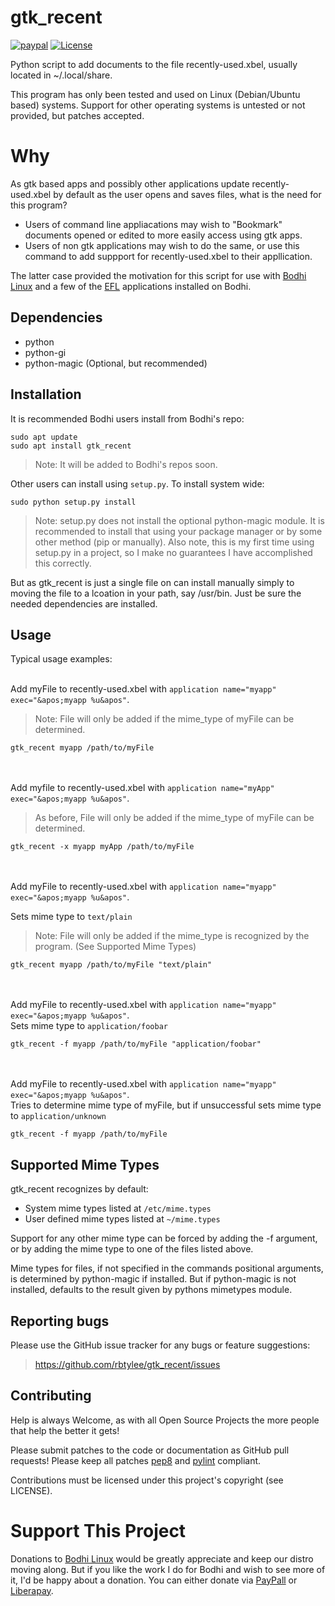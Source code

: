 # gtk_recent
[![paypal](https://www.paypalobjects.com/en_US/i/btn/btn_donate_SM.gif)](https://www.paypal.com/paypalme/rbtylee)  [![License](http://img.shields.io/badge/license-GPLv3-blue.svg?colorB=9977bb&style=plastic)](https://github.com/rbtylee/gtk_recent/blob/master/LICENSE)


Python script to add documents to the file recently-used.xbel, usually located in ~/.local/share.

This program has only been tested and used on Linux (Debian/Ubuntu based) systems. Support for other operating systems is untested or not provided, but patches accepted.

# Why

As gtk based apps and possibly other applications update recently-used.xbel by default as the user opens and saves files, what is the need for this program?

* Users of command line appliacations may wish to "Bookmark" documents opened or edited to more easily access using gtk apps.
* Users of non gtk applications may wish to do the same, or use this command to add suppport for recently-used.xbel to their appllication.

The latter case provided the motivation for this script for use with [Bodhi Linux](https://www.bodhilinux.com/) and a few of the [EFL](https://www.enlightenment.org/about-efl.md) applications installed on Bodhi.

## Dependencies

* python
* python-gi
* python-magic (Optional, but recommended)

## Installation

It is recommended Bodhi users install from Bodhi's repo:

```ShellSession
sudo apt update
sudo apt install gtk_recent
```
> Note: It will be added to Bodhi's repos soon.

Other users can install using `setup.py`. To install system wide:


```ShellSession
sudo python setup.py install 
```
> Note: setup.py does not install the optional python-magic module. It is recommended to install that using your package manager or by some other method (pip or manually). Also note, this is my first time using setup.py in a project, so I make no guarantees I have accomplished this correctly.

But as gtk_recent is just a single file on can install manually simply to moving the file to a lcoation in your path, say /usr/bin. Just be sure the needed dependencies are installed.

## Usage

Typical usage examples:<br><br>



Add myFile to recently-used.xbel with `application name="myapp" exec="&apos;myapp %u&apos"`.
>Note: File will only be added if the mime_type of myFile can be determined.

`gtk_recent myapp /path/to/myFile`


<br><br>Add myfile to recently-used.xbel with `application name="myApp" exec="&apos;myapp %u&apos"`.

>As before, File will only be added if the mime_type of myFile can be determined.

`gtk_recent -x myapp myApp /path/to/myFile`

<br><br>Add myFile to recently-used.xbel with `application name="myapp" exec="&apos;myapp %u&apos"`.

Sets mime type to `text/plain`
>Note: File will only be added if the mime_type is recognized by the program. (See Supported Mime Types)

`gtk_recent myapp /path/to/myFile "text/plain"`


<br><br>Add myFile to recently-used.xbel with `application name="myapp" exec="&apos;myapp %u&apos"`.
<br>Sets mime type to `application/foobar`

`gtk_recent -f myapp /path/to/myFile "application/foobar"`


<br><br>Add myFile to recently-used.xbel with `application name="myapp" exec="&apos;myapp %u&apos"`.
<br>Tries to determine mime type of myFile, but if unsuccessful sets mime type to `application/unknown`

`gtk_recent -f myapp /path/to/myFile`

## Supported Mime Types

gtk_recent recognizes by default:

* System mime types listed at `/etc/mime.types`
* User defined mime types listed at `~/mime.types`

Support for any other mime type can be forced by adding the -f argument, or by adding the mime type to one of the files listed above.

Mime types for files, if not specified in the commands positional arguments, is determined by python-magic if installed. But if python-magic is not installed, defaults to the result given by pythons mimetypes module.

## Reporting bugs

Please use the GitHub issue tracker for any bugs or feature suggestions:

> <https://github.com/rbtylee/gtk_recent/issues>

## Contributing

Help is always Welcome, as with all Open Source Projects the more people that help the better it gets!

Please submit patches to the code or documentation as GitHub pull requests! 
Please keep all patches [pep8](https://pypi.org/project/pep8/) and [pylint](https://www.pylint.org/) compliant.

Contributions must be licensed under this project's copyright (see LICENSE). 

# Support This Project

Donations to [Bodhi Linux](https://www.bodhilinux.com/donate/) would be greatly appreciate and keep our distro moving along. But if you like the work I do for Bodhi and wish to see more of it, I'd be happy about a donation. You can either donate via [PayPall](https://www.paypal.com/paypalme/rbtylee) or [Liberapay](https://liberapay.com/ylee/). 


